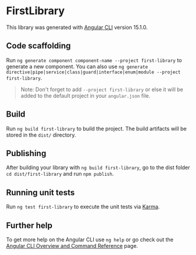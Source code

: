 # FirstLibrary

This library was generated with [Angular CLI](https://github.com/angular/angular-cli) version 15.1.0.

## Code scaffolding

Run `ng generate component component-name --project first-library` to generate a new component. You can also use `ng generate directive|pipe|service|class|guard|interface|enum|module --project first-library`.

> Note: Don't forget to add `--project first-library` or else it will be added to the default project in your `angular.json` file.

## Build

Run `ng build first-library` to build the project. The build artifacts will be stored in the `dist/` directory.

## Publishing

After building your library with `ng build first-library`, go to the dist folder `cd dist/first-library` and run `npm publish`.

## Running unit tests

Run `ng test first-library` to execute the unit tests via [Karma](https://karma-runner.github.io).

## Further help

To get more help on the Angular CLI use `ng help` or go check out the [Angular CLI Overview and Command Reference](https://angular.io/cli) page.
